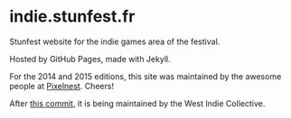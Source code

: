 # indie.stunfest.fr

Stunfest website for the indie games area of the festival.

Hosted by GitHub Pages, made with Jekyll.

For the 2014 and 2015 editions, this site was maintained by the awesome people at [Pixelnest](http://pixelnest.io). Cheers!

After [this commit](https://github.com/westindiecollective/stunfest-indie/commit/35a2b8723dcbb71129e9c6085ba7340193cc748c), it is being maintained by the West Indie Collective.

